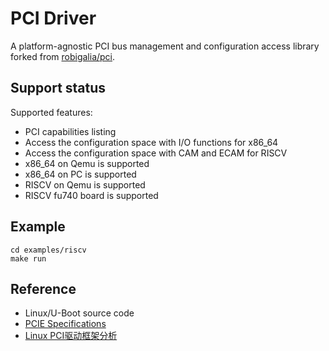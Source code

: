 # PCI Driver
A platform-agnostic PCI bus management and configuration access library forked from [robigalia/pci](https://gitlab.com/robigalia/pci).

## Support status

Supported features:
* PCI capabilities listing
* Access the configuration space with I/O functions for x86_64
* Access the configuration space with CAM and ECAM for RISCV
* x86_64 on Qemu is supported
* x86_64 on PC is supported
* RISCV on Qemu is supported
* RISCV fu740 board is supported

## Example

```
cd examples/riscv
make run
```
## Reference
* Linux/U-Boot source code
* [PCIE Specifications](https://pcisig.com/specifications)
* [Linux PCI驱动框架分析](https://mp.weixin.qq.com/s?__biz=MzU1MDkzMzQzNQ==&mid=2247484340&idx=1&sn=fa20f4ef93cd332ad7ef0f58c04fb55c)

